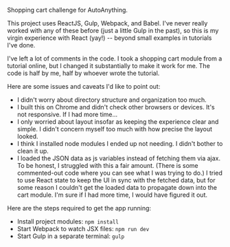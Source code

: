 Shopping cart challenge for AutoAnything.

This project uses ReactJS, Gulp, Webpack, and Babel. I've never really worked with any of these before (just a little Gulp in the past), so this is my virgin experience with React (yay!) -- beyond small examples in tutorials I've done.

I've left a lot of comments in the code. I took a shopping cart module from a tutorial online, but I changed it substantially to make it work for me. The code is half by me, half by whoever wrote the tutorial.

Here are some issues and caveats I'd like to point out:

* I didn't worry about directory structure and organization too much.
* I built this on Chrome and didn't check other browsers or devices. It's not responsive. If I had more time...
* I only worried about layout insofar as keeping the experience clear and simple. I didn't concern myself too much with how precise the layout looked.
* I think I installed node modules I ended up not needing. I didn't bother to clean it up.
* I loaded the JSON data as js variables instead of fetching them via ajax. To be honest, I struggled with this a fair amount. (There is some commented-out code where you can see what I was trying to do.) I tried to use React state to keep the UI in sync with the fetched data, but for some reason I couldn't get the loaded data to propagate down into the cart module. I'm sure if I had more time, I would have figured it out.


Here are the steps required to get the app running:

* Install project modules: `npm install`
* Start Webpack to watch JSX files: `npm run dev`
* Start Gulp in a separate terminal: `gulp`

